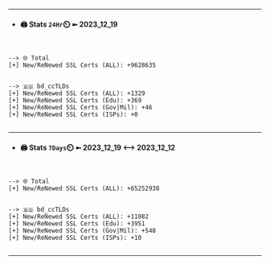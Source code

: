 

---
- #### 🖨️ **Stats** `24Hr`⏲️ ➼ 2023_12_19
```console


--> 🌐 Total
[+] New/ReNewed SSL Certs (ALL): +9628635


--> 🇧🇩 bd_ccTLDs
[+] New/ReNewed SSL Certs (ALL): +1329
[+] New/ReNewed SSL Certs (Edu): +369
[+] New/ReNewed SSL Certs (Gov|Mil): +46
[+] New/ReNewed SSL Certs (ISPs): +0


```

---
- #### 🖨️ **Stats** `7Days`⏲️ ➼ 2023_12_19 <--> 2023_12_12
```console


--> 🌐 Total
[+] New/ReNewed SSL Certs (ALL): +65252938


--> 🇧🇩 bd_ccTLDs
[+] New/ReNewed SSL Certs (ALL): +11082
[+] New/ReNewed SSL Certs (Edu): +3951
[+] New/ReNewed SSL Certs (Gov|Mil): +548
[+] New/ReNewed SSL Certs (ISPs): +10


```

---

